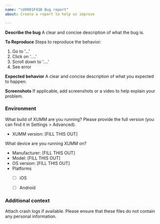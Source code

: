 ```yaml
---
name: "\U0001F41B Bug report"
about: Create a report to help us improve

---
```


**Describe the bug**
A clear and concise description of what the bug is.

**To Reproduce**
Steps to reproduce the behavior:
1. Go to '...'
2. Click on '....'
3. Scroll down to '....'
4. See error

**Expected behavior**
A clear and concise description of what you expected to happen.

**Screenshots**
If applicable, add screenshots or a video to help explain your problem.

### Environment

What build of XUMM are you running? Please provide the full version (you can find it in Settings > Advanced).

* XUMM version: [FILL THIS OUT]

What device are you running XUMM on?

* Manufacturer: [FILL THIS OUT]
* Model: [FILL THIS OUT]
* OS version: [FILL THIS OUT]
* Platforms
  * [ ] iOS
  * [ ] Android


### Additional context

Attach crash logs if available. Please ensure that these files do not contain any personal information.